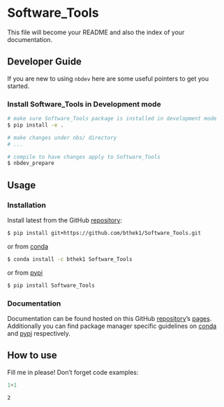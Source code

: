 # Software_Tools


<!-- WARNING: THIS FILE WAS AUTOGENERATED! DO NOT EDIT! -->

This file will become your README and also the index of your
documentation.

## Developer Guide

If you are new to using `nbdev` here are some useful pointers to get you
started.

### Install Software_Tools in Development mode

``` sh
# make sure Software_Tools package is installed in development mode
$ pip install -e .

# make changes under nbs/ directory
# ...

# compile to have changes apply to Software_Tools
$ nbdev_prepare
```

## Usage

### Installation

Install latest from the GitHub
[repository](https://github.com/bthek1/Software_Tools):

``` sh
$ pip install git+https://github.com/bthek1/Software_Tools.git
```

or from [conda](https://anaconda.org/bthek1/Software_Tools)

``` sh
$ conda install -c bthek1 Software_Tools
```

or from [pypi](https://pypi.org/project/Software_Tools/)

``` sh
$ pip install Software_Tools
```

### Documentation

Documentation can be found hosted on this GitHub
[repository](https://github.com/bthek1/Software_Tools)’s
[pages](https://bthek1.github.io/Software_Tools/). Additionally you can
find package manager specific guidelines on
[conda](https://anaconda.org/bthek1/Software_Tools) and
[pypi](https://pypi.org/project/Software_Tools/) respectively.

## How to use

Fill me in please! Don’t forget code examples:

``` python
1+1
```

    2
